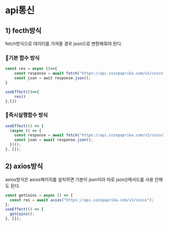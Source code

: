 # api통신

## 1) fecth방식

fetch방식으로 데이터를 가져올 경우 json으로 변환해줘야 된다.

### 🚀기본 함수 방식

```jsx
const res = async ()=>{
    const response = await fetch("https://api.coinpaprika.com/v1/coins");
    const json = awit response.json();
}

useEffect(()=>{
    res()
},[])

```

### 🚀즉시실행함수 방식

```jsx
useEffect(() => {
  (async () => {
    const response = await fetch("https://api.coinpaprika.com/v1/coins");
    const json = await response.json();
  })();
}, []);
```

## 2) axios방식

axios방식은 axios패키지를 설치하면 기본이 json이라 따로 json()메서드를 사용 안해도 된다.

```jsx
const getCoins = async () => {
  const res = await axios("https://api.coinpaprika.com/v1/coins");
};
useEffect(() => {
  getCoins();
}, []);
```
